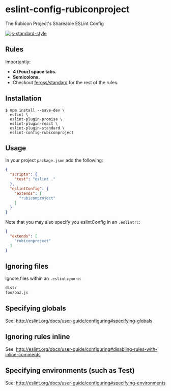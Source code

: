 # eslint-config-rubiconproject

The Rubicon Project's Shareable ESLint Config

[![js-standard-style](https://img.shields.io/badge/code%20style-standard-brightgreen.svg)](http://standardjs.com/)

## Rules
Importantly:
 - **4 (Four) space tabs.**
 - **Semicolons.**
 - Checkout [feross/standard] for the rest of the rules.

## Installation
```
$ npm install --save-dev \
  eslint \
  eslint-plugin-promise \
  eslint-plugin-react \
  eslint-plugin-standard \
  eslint-config-rubiconproject
```

## Usage
In your project `package.json` add the following:
```json
{
  "scripts": {
    "test": "eslint ."
  },
  "eslintConfig": {
    "extends": [
      "rubiconproject"
    ]
  }
}
```

Note that you may also specify you eslintConfig in an `.eslintrc`:

```json
{
  "extends": [
    "rubiconproject"
  ]
}
```

## Ignoring files
Ignore files within an `.eslintignore`:

```bash
dist/
foo/baz.js
```

## Specifying globals
See: http://eslint.org/docs/user-guide/configuring#specifying-globals

## Ignoring rules inline
See: http://eslint.org/docs/user-guide/configuring#disabling-rules-with-inline-comments

## Specifying environments (such as Test)
See: http://eslint.org/docs/user-guide/configuring#specifying-environments

[feross/standard]: http://standardjs.com/rules.html
